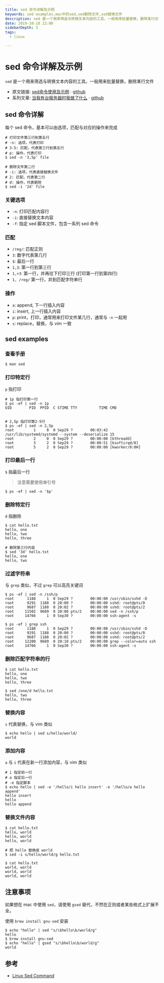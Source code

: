 ```yaml
---
title: sed 命令详解及示例
keywords: sed examples,mac中的sed,sed删除文件,sed替换文件
description: sed 是一个用来筛选与转换文本内容的工具。一般用来批量替换，删除某行文件。如果想在 mac 中使用 sed，请使用 gsed 代替，不然会被坑
date: 2019-10-18 22:00
sidebarDepth: 3
tags:
  - linux

---
```


# sed 命令详解及示例

`sed` 是一个用来筛选与转换文本内容的工具。一般用来批量替换，删除某行文件

<!--more-->

+ 原文链接: [sed命令使用及示例](https://shanyue.tech/op/linux-sed) · [github](https://github.com/shfshanyue/op-note/blob/master/linux-sed.md)
+ 系列文章: [当我有台服务器时我做了什么](https://shanyue.tech/op) · [github](https://github.com/shfshanyue/op-note)

## sed 命令详解

每个 sed 命令，基本可以由选项，匹配与对应的操作来完成

```shell
# 打印文件第三行到第五行
# -n: 选项，代表打印
# 3-5: 匹配，代表第三行到第五行
# p: 操作，代表打印
$ sed -n '3,5p' file

# 删除文件第二行
# -i: 选项，代表直接替换文件
# 2: 匹配，代表第二行
# d: 操作，代表删除
$ sed -i '2d' file
```

### 关键选项

+ `-n`: 打印匹配内容行
+ `-i`: 直接替换文本内容
+ `-f`: 指定 sed 脚本文件，包含一系列 sed 命令

### 匹配

+ `/reg/`: 匹配正则
+ `3`: 数字代表第几行
+ `$`: 最后一行
+ `1,3`: 第一行到第三行
+ `1,+3`: 第一行，并再往下打印三行 (打印第一行到第四行)
+ `1, /reg/` 第一行，并到匹配字符串行

### 操作

+ `a`: append, 下一行插入内容
+ `i`: insert, 上一行插入内容
+ `p`: print，打印，通常用来打印文件某几行，通常与 `-n` 一起用
+ `s`: replace，替换，与 vim 一致

## sed examples

### 查看手册

```
$ man sed
```

### 打印特定行

`p` 指打印

```shell
# 1p 指打印第一行
$ ps -ef | sed -n 1p
UID        PID  PPID  C STIME TTY          TIME CMD


# 2,5p 指打印第2-5行
$ ps -ef | sed -n 2,5p
root         1     0  0 Sep29 ?        00:03:42 /usr/lib/systemd/systemd --system --deserialize 15
root         2     0  0 Sep29 ?        00:00:00 [kthreadd]
root         3     2  0 Sep29 ?        00:00:51 [ksoftirqd/0]
root         5     2  0 Sep29 ?        00:00:00 [kworker/0:0H]
```

### 打印最后一行

`$` 指最后一行

> 注意需要使用单引号

```shell
$ ps -ef | sed -n '$p'
```

### 删除特定行

`d` 指删除

```shell
$ cat hello.txt
hello, one
hello, two
hello, three

# 删除第三行内容
$ sed '3d' hello.txt
hello, one
hello, two
```

### 过滤字符串

与 `grep` 类似，不过 `grep` 可以高亮关键词

```shell
$ ps -ef | sed -n /ssh/p
root      1188     1  0 Sep29 ?        00:00:00 /usr/sbin/sshd -D
root      9291  1188  0 20:00 ?        00:00:00 sshd: root@pts/0
root      9687  1188  0 20:02 ?        00:00:00 sshd: root@pts/2
root     11502  9689  0 20:08 pts/2    00:00:00 sed -n /ssh/p
root     14766     1  0 Sep30 ?        00:00:00 ssh-agent -s

$ ps -ef | grep ssh
root      1188     1  0 Sep29 ?        00:00:00 /usr/sbin/sshd -D
root      9291  1188  0 20:00 ?        00:00:00 sshd: root@pts/0
root      9687  1188  0 20:02 ?        00:00:00 sshd: root@pts/2
root     12200  9689  0 20:10 pts/2    00:00:00 grep --color=auto ssh
root     14766     1  0 Sep30 ?        00:00:00 ssh-agent -s
```

### 删除匹配字符串的行

```shell
$ cat hello.txt
hello, one
hello, two
hello, three

$ sed /one/d hello.txt
hello, two
hello, three
```

### 替换内容

`s` 代表替换，与 vim 类似

```shell
$ echo hello | sed s/hello/world/
world
```

### 添加内容

`a` 与 `i` 代表在新一行添加内容，与 vim 类似

```shell
# i 指定前一行
# a 指定后一行
# -e 指定脚本
$ echo hello | sed -e '/hello/i hello insert' -e '/hello/a hello append'
hello insert
hello
hello append
```

### 替换文件内容

```shell
$ cat hello.txt
hello, world
hello, world
hello, world

# 把 hello 替换成 world
$ sed -i s/hello/world/g hello.txt

$ cat hello.txt
world, world
world, world
world, world
```
## 注意事项

如果想在 mac 中使用 `sed`，请使用 `gsed` 替代，不然在正则或者某些格式上扩展不全。

使用 `brew install gnu-sed` 安装

```shell
$ echo "hello" | sed "s/\bhello\b/world/g"
hello
$ brew install gnu-sed
$ echo "hello" | gsed "s/\bhello\b/world/g"
world
```

## 参考

+ [Linux Sed Command](https://www.computerhope.com/unix/used.htm)


